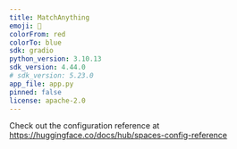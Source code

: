 ```yaml
---
title: MatchAnything
emoji: 🏢
colorFrom: red
colorTo: blue
sdk: gradio
python_version: 3.10.13
sdk_version: 4.44.0
# sdk_version: 5.23.0
app_file: app.py
pinned: false
license: apache-2.0
---
```


Check out the configuration reference at https://huggingface.co/docs/hub/spaces-config-reference

